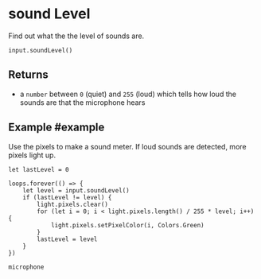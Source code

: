 # sound Level

Find out what the the level of sounds are.

```sig
input.soundLevel()
```
## Returns

* a ``number`` between `0` (quiet) and `255` (loud) which tells how loud the sounds are that the microphone hears

## Example #example

Use the pixels to make a sound meter. If loud sounds are detected, more pixels light up.

```blocks
let lastLevel = 0

loops.forever(() => {
    let level = input.soundLevel()
    if (lastLevel != level) {
        light.pixels.clear()
        for (let i = 0; i < light.pixels.length() / 255 * level; i++) {
            light.pixels.setPixelColor(i, Colors.Green)
        }
        lastLevel = level
    }
})
```

```package
microphone
```